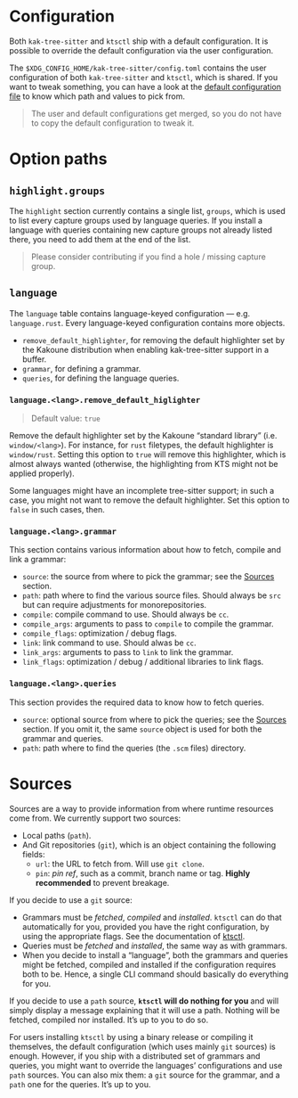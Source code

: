 # Configuration

Both `kak-tree-sitter` and `ktsctl` ship with a default configuration. It is possible to override the default
configuration via the user configuration.

The `$XDG_CONFIG_HOME/kak-tree-sitter/config.toml` contains the user configuration of both `kak-tree-sitter` and
`ktsctl`, which is shared. If you want to tweak something, you can have a look at the
[default configuration file](https://github.com/hadronized/kak-tree-sitter/blob/master/default-config.toml) to know which
path and values to pick from.

> The user and default configurations get merged, so you do not have to copy the default configuration to tweak it.

# Option paths

## `highlight.groups`

The `highlight` section currently contains a single list, `groups`, which is used to list every capture groups used by
language queries. If you install a language with queries containing new capture groups not already listed there, you
need to add them at the end of the list.

> Please consider contributing if you find a hole / missing capture group.

## `language`

The `language` table contains language-keyed configuration — e.g. `language.rust`. Every language-keyed configuration
contains more objects.

- `remove_default_highlighter`, for removing the default highlighter set by the Kakoune distribution when enabling
  kak-tree-sitter support in a buffer.
- `grammar`, for defining a grammar.
- `queries`, for defining the language queries.

### `language.<lang>.remove_default_higlighter`

> Default value: `true`
 
Remove the default highlighter set by the Kakoune “standard library” (i.e. `window/<lang>`). For instance, for `rust`
filetypes, the default highlighter is `window/rust`. Setting this option to `true` will remove this highlighter, which
is almost always wanted (otherwise, the highlighting from KTS might not be applied properly).

Some languages might have an incomplete tree-sitter support; in such a case, you might not want to remove the default
highlighter. Set this option to `false` in such cases, then.

### `language.<lang>.grammar`

This section contains various information about how to fetch, compile and link a grammar:

- `source`: the source from where to pick the grammar; see the [Sources](#sources) section.
- `path`: path where to find the various source files. Should always be `src` but can require adjustments for
  monorepositories.
- `compile`: compile command to use. Should always be `cc`.
- `compile_args`: arguments to pass to `compile` to compile the grammar.
- `compile_flags`: optimization / debug flags.
- `link`: link command to use. Should alwas be `cc`.
- `link_args`: arguments to pass to `link` to link the grammar.
- `link_flags`: optimization / debug / additional libraries to link flags.

### `language.<lang>.queries`

This section provides the required data to know how to fetch queries.

- `source`: optional source from where to pick the queries; see the [Sources](#sources) section. If you omit it, the
  same `source` object is used for both the grammar and queries.
- `path`: path where to find the queries (the `.scm` files) directory.

# Sources

Sources are a way to provide information from where runtime resources come from. We currently support two sources:

- Local paths (`path`).
- And Git repositories (`git`), which is an object containing the following fields:
  - `url`: the URL to fetch from. Will use `git clone`.
  - `pin`: _pin ref_, such as a commit, branch name or tag. **Highly recommended** to prevent breakage.

If you decide to use a `git` source:

- Grammars must be _fetched_, _compiled_ and _installed_. `ktsctl` can do that automatically for you, provided you have
  the right configuration, by using the appropriate flags. See the documentation of [ktsctl](ktsctl.md).
- Queries must be _fetched_ and _installed_, the same way as with grammars.
- When you decide to install a “language”, both the grammars and queries might be fetched, compiled and installed if
  the configuration requires both to be. Hence, a single CLI command should basically do everything for you.

If you decide to use a `path` source, **`ktsctl` will do nothing for you** and will simply display a message explaining
that it will use a path. Nothing will be fetched, compiled nor installed. It’s up to you to do so.

For users installing `ktsctl` by using a binary release or compiling it themselves, the default configuration (which
uses mainly `git` sources) is enough. However, if you ship with a distributed set of grammars and queries, you might
want to override the languages’ configurations and use `path` sources. You can also mix them: a `git` source for the
grammar, and a `path` one for the queries. It’s up to you.
